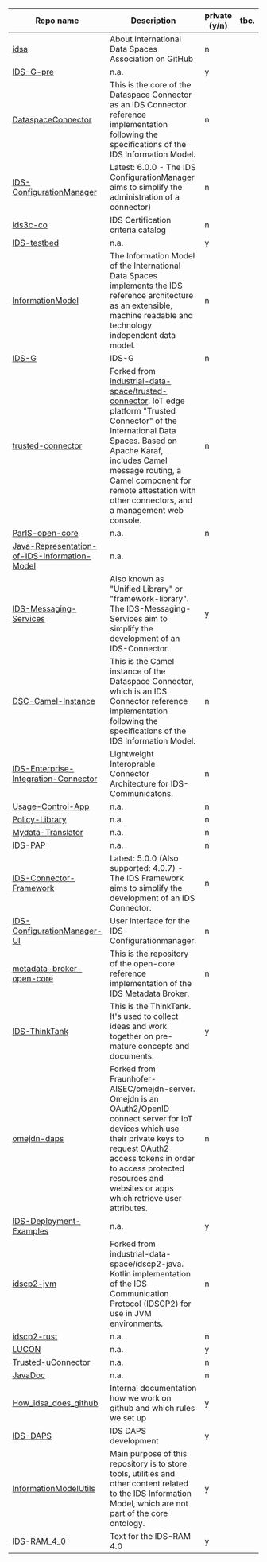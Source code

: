 Repo name | Description | private (y/n) | tbc. |
--- | --- | --- | --- | 
[idsa](https://github.com/International-Data-Spaces-Association/idsa) | About International Data Spaces Association on GitHub | n |
[IDS-G-pre](https://github.com/International-Data-Spaces-Association/IDS-G-pre) | n.a. | y | 
[DataspaceConnector](https://github.com/International-Data-Spaces-Association/DataspaceConnector) | This is the core of the Dataspace Connector as an IDS Connector reference implementation following the specifications of the IDS Information Model. | n |
[IDS-ConfigurationManager](https://github.com/International-Data-Spaces-Association/IDS-ConfigurationManager) | Latest: 6.0.0 - The IDS ConfigurationManager aims to simplify the administration of a connector) | n |
[ids3c-co](https://github.com/International-Data-Spaces-Association/ids3c-co) | IDS Certification criteria catalog | n |
[IDS-testbed](https://github.com/International-Data-Spaces-Association/IDS-testbed)| n.a. | y | 
[InformationModel](https://github.com/International-Data-Spaces-Association/InformationModel)| The Information Model of the International Data Spaces implements the IDS reference architecture as an extensible, machine readable and technology independent data model. | n |
[IDS-G](https://github.com/International-Data-Spaces-Association/IDS-G) | IDS-G | n |
[trusted-connector](https://github.com/International-Data-Spaces-Association/trusted-connector) | Forked from [industrial-data-space/trusted-connector](https://github.com/industrial-data-space/trusted-connector). IoT edge platform "Trusted Connector" of the International Data Spaces. Based on Apache Karaf, includes Camel message routing, a Camel component for remote attestation with other connectors, and a management web console.| n |
[ParIS-open-core](https://github.com/International-Data-Spaces-Association/ParIS-open-core) | n.a. | n |
[Java-Representation-of-IDS-Information-Model](https://github.com/International-Data-Spaces-Association/Java-Representation-of-IDS-Information-Model)| n.a. |
[IDS-Messaging-Services](https://github.com/International-Data-Spaces-Association/IDS-Messaging-Services)|Also known as "Unified Library" or "framework-library". The IDS-Messaging-Services aim to simplify the development of an IDS-Connector. | y |
[DSC-Camel-Instance](https://github.com/International-Data-Spaces-Association/DSC-Camel-Instance)|This is the Camel instance of the Dataspace Connector, which is an IDS Connector reference implementation following the specifications of the IDS Information Model. | n |
[IDS-Enterprise-Integration-Connector](https://github.com/International-Data-Spaces-Association/IDS-Enterprise-Integration-Connector)|Lightweight Interoprable Connector Architecture for IDS-Communicatons. | n |
[Usage-Control-App](https://github.com/International-Data-Spaces-Association/Usage-Control-App) | n.a. | n |
[Policy-Library](https://github.com/International-Data-Spaces-Association/Policy-Library)|n.a. | n|
[Mydata-Translator](https://github.com/International-Data-Spaces-Association/Mydata-Translator)| n.a. | n |
[IDS-PAP](https://github.com/International-Data-Spaces-Association/IDS-PAP)|n.a.|n|
[IDS-Connector-Framework](https://github.com/International-Data-Spaces-Association/IDS-Connector-Framework)|Latest: 5.0.0 (Also supported: 4.0.7) - The IDS Framework aims to simplify the development of an IDS Connector. |n|
[IDS-ConfigurationManager-UI](https://github.com/International-Data-Spaces-Association/IDS-ConfigurationManager-UI)|User interface for the IDS Configurationmanager.|n|
[metadata-broker-open-core](https://github.com/International-Data-Spaces-Association/metadata-broker-open-core)|This is the repository of the open-core reference implementation of the IDS Metadata Broker. |n|
[IDS-ThinkTank](https://github.com/International-Data-Spaces-Association/IDS-ThinkTank)|This is the ThinkTank. It's used to collect ideas and work together on pre-mature concepts and documents. |y|
[omejdn-daps](https://github.com/International-Data-Spaces-Association/omejdn-daps)|Forked from Fraunhofer-AISEC/omejdn-server. Omejdn is an OAuth2/OpenID connect server for IoT devices which use their private keys to request OAuth2 access tokens in order to access protected resources and websites or apps which retrieve user attributes.|n|
[IDS-Deployment-Examples](https://github.com/International-Data-Spaces-Association/IDS-Deployment-Examples)|n.a.|y|
[idscp2-jvm](https://github.com/International-Data-Spaces-Association/idscp2-jvm)|Forked from industrial-data-space/idscp2-java. Kotlin implementation of the IDS Communication Protocol (IDSCP2) for use in JVM environments. |n|
[idscp2-rust](https://github.com/International-Data-Spaces-Association/idscp2-rust)|n.a.|n|
[LUCON](https://github.com/International-Data-Spaces-Association/LUCON)|n.a.|y|
[Trusted-uConnector](https://github.com/International-Data-Spaces-Association/Trusted-uConnector)|n.a.|n|
[JavaDoc](https://github.com/International-Data-Spaces-Association/JavaDoc)|n.a.|n|
[How_idsa_does_github](https://github.com/International-Data-Spaces-Association/How_idsa_does_github)|Internal documentation how we work on github and which rules we set up|y|
[IDS-DAPS](https://github.com/International-Data-Spaces-Association/IDS-DAPS)|IDS DAPS development|y|
[InformationModelUtils](https://github.com/International-Data-Spaces-Association/InformationModelUtils)|Main purpose of this repository is to store tools, utilities and other content related to the IDS Information Model, which are not part of the core ontology.|y|
[IDS-RAM_4_0](https://github.com/International-Data-Spaces-Association/IDS-RAM_4_0)|Text for the IDS-RAM 4.0 |y|
